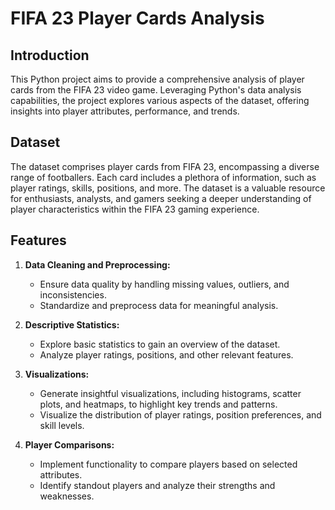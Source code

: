 # FIFA 23 Player Cards Analysis

## Introduction

This Python project aims to provide a comprehensive analysis of player cards from the FIFA 23 video game. Leveraging Python's data analysis capabilities, the project explores various aspects of the dataset, offering insights into player attributes, performance, and trends.

## Dataset

The dataset comprises player cards from FIFA 23, encompassing a diverse range of footballers. Each card includes a plethora of information, such as player ratings, skills, positions, and more. The dataset is a valuable resource for enthusiasts, analysts, and gamers seeking a deeper understanding of player characteristics within the FIFA 23 gaming experience.

## Features

1. **Data Cleaning and Preprocessing:**
   - Ensure data quality by handling missing values, outliers, and inconsistencies.
   - Standardize and preprocess data for meaningful analysis.

2. **Descriptive Statistics:**
   - Explore basic statistics to gain an overview of the dataset.
   - Analyze player ratings, positions, and other relevant features.

3. **Visualizations:**
   - Generate insightful visualizations, including histograms, scatter plots, and heatmaps, to highlight key trends and patterns.
   - Visualize the distribution of player ratings, position preferences, and skill levels.

4. **Player Comparisons:**
   - Implement functionality to compare players based on selected attributes.
   - Identify standout players and analyze their strengths and weaknesses.

